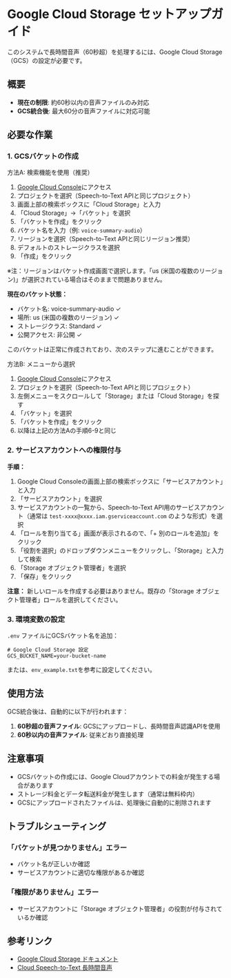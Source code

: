 # Google Cloud Storage セットアップガイド

このシステムで長時間音声（60秒超）を処理するには、Google Cloud Storage（GCS）の設定が必要です。

## 概要

- **現在の制限**: 約60秒以内の音声ファイルのみ対応
- **GCS統合後**: 最大60分の音声ファイルに対応可能

## 必要な作業

### 1. GCSバケットの作成

方法A: 検索機能を使用（推奨）
1. [Google Cloud Console](https://console.cloud.google.com/)にアクセス
2. プロジェクトを選択（Speech-to-Text APIと同じプロジェクト）
3. 画面上部の検索ボックスに「Cloud Storage」と入力
4. 「Cloud Storage」→「バケット」を選択
5. 「バケットを作成」をクリック
6. バケット名を入力（例: `voice-summary-audio`）
7. リージョンを選択（Speech-to-Text APIと同じリージョン推奨）
8. デフォルトのストレージクラスを選択
9. 「作成」をクリック

※注：リージョンはバケット作成画面で選択します。「us (米国の複数のリージョン)」が選択されている場合はそのままで問題ありません。

**現在のバケット状態：**
- バケット名: voice-summary-audio ✓
- 場所: us (米国の複数のリージョン) ✓
- ストレージクラス: Standard ✓
- 公開アクセス: 非公開 ✓

このバケットは正常に作成されており、次のステップに進むことができます。

方法B: メニューから選択
1. [Google Cloud Console](https://console.cloud.google.com/)にアクセス
2. プロジェクトを選択（Speech-to-Text APIと同じプロジェクト）
3. 左側メニューをスクロールして「Storage」または「Cloud Storage」を探す
4. 「バケット」を選択
5. 「バケットを作成」をクリック
6. 以降は上記の方法Aの手順6-9と同じ

### 2. サービスアカウントへの権限付与

**手順：**
1. Google Cloud Consoleの画面上部の検索ボックスに「サービスアカウント」と入力
2. 「サービスアカウント」を選択
3. サービスアカウントの一覧から、Speech-to-Text API用のサービスアカウント（通常は `test-xxxx@xxxx.iam.gserviceaccount.com` のような形式）を選択
4. 「ロールを割り当てる」画面が表示されるので、「+ 別のロールを追加」をクリック
5. 「役割を選択」のドロップダウンメニューをクリックし、「Storage」と入力して検索
6. 「Storage オブジェクト管理者」を選択
7. 「保存」をクリック

**注意：** 新しいロールを作成する必要はありません。既存の「Storage オブジェクト管理者」ロールを選択してください。

### 3. 環境変数の設定

`.env` ファイルにGCSバケット名を追加：

```env
# Google Cloud Storage 設定
GCS_BUCKET_NAME=your-bucket-name
```

または、`env_example.txt`を参考に設定してください。

## 使用方法

GCS統合後は、自動的に以下が行われます：

1. **60秒超の音声ファイル**: GCSにアップロードし、長時間音声認識APIを使用
2. **60秒以内の音声ファイル**: 従来どおり直接処理

## 注意事項

- GCSバケットの作成には、Google Cloudアカウントでの料金が発生する場合があります
- ストレージ料金とデータ転送料金が発生します（通常は無料枠内）
- GCSにアップロードされたファイルは、処理後に自動的に削除されます

## トラブルシューティング

### 「バケットが見つかりません」エラー

- バケット名が正しいか確認
- サービスアカウントに適切な権限があるか確認

### 「権限がありません」エラー

- サービスアカウントに「Storage オブジェクト管理者」の役割が付与されているか確認

## 参考リンク

- [Google Cloud Storage ドキュメント](https://cloud.google.com/storage/docs)
- [Cloud Speech-to-Text 長時間音声](https://cloud.google.com/speech-to-text/docs/async-recognize)
